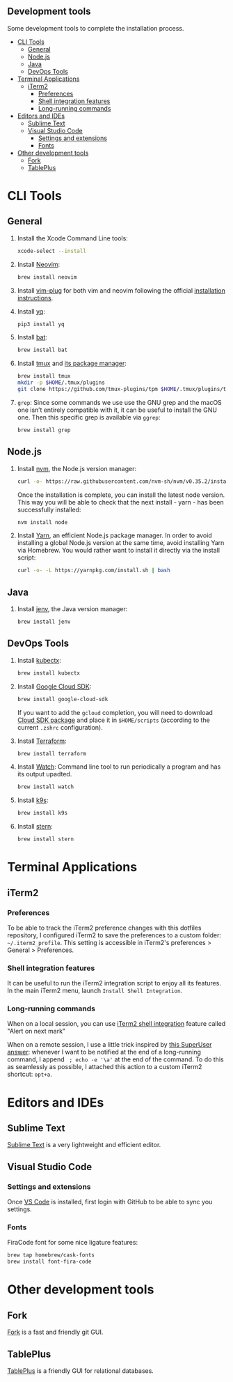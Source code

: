 Development tools
---

Some development tools to complete the installation process.

- [CLI Tools](#cli-tools)
  - [General](#general)
  - [Node.js](#nodejs)
  - [Java](#java)
  - [DevOps Tools](#devops-tools)
- [Terminal Applications](#terminal-applications)
  - [iTerm2](#iterm2)
    - [Preferences](#preferences)
    - [Shell integration features](#shell-integration-features)
    - [Long-running commands](#long-running-commands)
- [Editors and IDEs](#editors-and-ides)
  - [Sublime Text](#sublime-text)
  - [Visual Studio Code](#visual-studio-code)
    - [Settings and extensions](#settings-and-extensions)
    - [Fonts](#fonts)
- [Other development tools](#other-development-tools)
  - [Fork](#fork)
  - [TablePlus](#tableplus)

# CLI Tools

## General

1. Install the Xcode Command Line tools:

   ```sh
   xcode-select --install
   ```

2. Install [Neovim](https://neovim.io/):

   ```sh
   brew install neovim
   ```

3. Install [vim-plug](https://github.com/junegunn/vim-plug) for both vim and neovim following the official [installation instructions](https://github.com/junegunn/vim-plug#installation).

4. Install [yq](https://github.com/kislyuk/yq):

   ```sh
   pip3 install yq
   ```

5. Install [bat](https://github.com/sharkdp/bat):

   ```sh
   brew install bat
   ```

6. Install [tmux](https://github.com/tmux/tmux) and [its package manager](https://github.com/tmux-plugins/tpm):

   ```sh
   brew install tmux
   mkdir -p $HOME/.tmux/plugins
   git clone https://github.com/tmux-plugins/tpm $HOME/.tmux/plugins/tpm
   ```

7. `grep`: Since some commands we use use the GNU grep and the macOS one isn’t entirely compatible with it, it can be useful to install the GNU one. Then this specific grep is available via `ggrep`:

   ```sh
   brew install grep
   ```

## Node.js

1. Install [nvm](https://github.com/nvm-sh/nvm), the Node.js version manager:

   ```sh
   curl -o- https://raw.githubusercontent.com/nvm-sh/nvm/v0.35.2/install.sh | bash
   ```

   Once the installation is complete, you can install the latest node version. This way you will be able to check that the next install - yarn - has been successfully installed:

   ```sh
   nvm install node
   ```

2. Install [Yarn](https://classic.yarnpkg.com/), an efficient Node.js package manager. In order to avoid installing a global Node.js version at the same time, avoid installing Yarn via Homebrew. You would rather want to install it directly via the install script:

   ```sh
   curl -o- -L https://yarnpkg.com/install.sh | bash
   ```

## Java

1. Install [jenv](https://www.jenv.be/), the Java version manager:
   ```sh
   brew install jenv
   ```

## DevOps Tools

1. Install [kubectx](https://github.com/ahmetb/kubectx):

   ```sh
   brew install kubectx
   ```

2. Install [Google Cloud SDK](https://cloud.google.com/sdk/):

   ```sh
   brew install google-cloud-sdk
   ```

   If you want to add the `gcloud` completion, you will need to download [Cloud SDK package](https://cloud.google.com/sdk/docs/quickstart-macos) and place it in `$HOME/scripts` (according to the current `.zshrc` configuration).

3. Install [Terraform](https://www.terraform.io/):

   ```sh
   brew install terraform
   ```

4. Install [Watch](https://formulae.brew.sh/formula/watch): Command line tool to run periodically a program and has its output upadted.

   ```sh
   brew install watch
   ```

5. Install [k9s](https://k9scli.io/):

   ```sh
   brew install k9s
   ```

6. Install [stern](https://github.com/wercker/stern):
   ```sh
   brew install stern
   ```

# Terminal Applications

## iTerm2

### Preferences

To be able to track the iTerm2 preference changes with this dotfiles repository, I configured iTerm2 to save the preferences to a custom folder: `~/.iterm2_profile`. This setting is accessible in iTerm2's preferences > General > Preferences.

### Shell integration features

It can be useful to run the iTerm2 integration script to enjoy all its features. In the main iTerm2 menu, launch `Install Shell Integration`.

### Long-running commands

When on a local session, you can use [iTerm2 shell integration](https://iterm2.com/documentation-shell-integration.html) feature called "Alert on next mark"

When on a remote session, I use a little trick inspired by [this SuperUser answer](https://superuser.com/a/1165272): whenever I want to be notified at the end of a long-running command, I append ` ; echo -e '\a'` at the end of the command. To do this as seamlessly as possible, I attached this action to a custom iTerm2 shortcut: `opt+a`.

# Editors and IDEs

## Sublime Text

[Sublime Text](https://www.sublimetext.com/) is a very lightweight and efficient editor.

## Visual Studio Code

### Settings and extensions

Once [VS Code](https://code.visualstudio.com/) is installed, first login with GitHub to be able to sync you settings.

### Fonts

FiraCode font for some nice ligature features:

```sh
brew tap homebrew/cask-fonts
brew install font-fira-code
```

# Other development tools

## Fork

[Fork](https://git-fork.com/) is a fast and friendly git GUI.

## TablePlus

[TablePlus](https://tableplus.com/) is a friendly GUI for relational databases.
